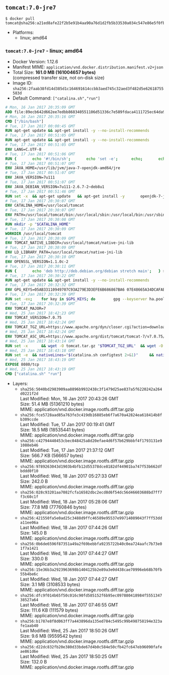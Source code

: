 ## `tomcat:7.0-jre7`

```console
$ docker pull tomcat@sha256:a21ed8afe22f2b5e91b4aa90a76d1d2fb5b33530a034c547e86e5f0fb82360ef
```

-	Platforms:
	-	linux; amd64

### `tomcat:7.0-jre7` - linux; amd64

-	Docker Version: 1.12.6
-	Manifest MIME: `application/vnd.docker.distribution.manifest.v2+json`
-	Total Size: **161.0 MB (161004657 bytes)**  
	(compressed transfer size, not on-disk size)
-	Image ID: `sha256:2faab38fd14d385d1c164691614ccbb3aed745c32aed3f482d5e62618755583d`
-	Default Command: `["catalina.sh","run"]`

```dockerfile
# Mon, 16 Jan 2017 20:35:09 GMT
ADD file:89ecb642d662ee7edbb868340551106d51336c7e589fdaca4111725ec64da957 in / 
# Mon, 16 Jan 2017 20:35:16 GMT
CMD ["/bin/bash"]
# Tue, 17 Jan 2017 00:00:45 GMT
RUN apt-get update && apt-get install -y --no-install-recommends 		ca-certificates 		curl 		wget 	&& rm -rf /var/lib/apt/lists/*
# Tue, 17 Jan 2017 00:51:05 GMT
RUN apt-get update && apt-get install -y --no-install-recommends 		bzip2 		unzip 		xz-utils 	&& rm -rf /var/lib/apt/lists/*
# Tue, 17 Jan 2017 00:51:05 GMT
ENV LANG=C.UTF-8
# Tue, 17 Jan 2017 00:51:06 GMT
RUN { 		echo '#!/bin/sh'; 		echo 'set -e'; 		echo; 		echo 'dirname "$(dirname "$(readlink -f "$(which javac || which java)")")"'; 	} > /usr/local/bin/docker-java-home 	&& chmod +x /usr/local/bin/docker-java-home
# Tue, 17 Jan 2017 00:51:07 GMT
ENV JAVA_HOME=/usr/lib/jvm/java-7-openjdk-amd64/jre
# Tue, 17 Jan 2017 00:51:07 GMT
ENV JAVA_VERSION=7u111
# Tue, 17 Jan 2017 00:51:07 GMT
ENV JAVA_DEBIAN_VERSION=7u111-2.6.7-2~deb8u1
# Tue, 17 Jan 2017 00:51:46 GMT
RUN set -x 	&& apt-get update 	&& apt-get install -y 		openjdk-7-jre-headless="$JAVA_DEBIAN_VERSION" 	&& rm -rf /var/lib/apt/lists/* 	&& [ "$JAVA_HOME" = "$(docker-java-home)" ]
# Tue, 17 Jan 2017 20:30:07 GMT
ENV CATALINA_HOME=/usr/local/tomcat
# Tue, 17 Jan 2017 20:30:07 GMT
ENV PATH=/usr/local/tomcat/bin:/usr/local/sbin:/usr/local/bin:/usr/sbin:/usr/bin:/sbin:/bin
# Tue, 17 Jan 2017 20:30:08 GMT
RUN mkdir -p "$CATALINA_HOME"
# Tue, 17 Jan 2017 20:30:09 GMT
WORKDIR /usr/local/tomcat
# Tue, 17 Jan 2017 20:30:09 GMT
ENV TOMCAT_NATIVE_LIBDIR=/usr/local/tomcat/native-jni-lib
# Tue, 17 Jan 2017 20:30:09 GMT
ENV LD_LIBRARY_PATH=/usr/local/tomcat/native-jni-lib
# Tue, 17 Jan 2017 20:30:10 GMT
ENV OPENSSL_VERSION=1.1.0c-2
# Tue, 17 Jan 2017 20:30:11 GMT
RUN { 		echo 'deb http://deb.debian.org/debian stretch main'; 	} > /etc/apt/sources.list.d/stretch.list 	&& { 		echo 'Package: *'; 		echo 'Pin: release n=stretch'; 		echo 'Pin-Priority: -10'; 		echo; 		echo 'Package: openssl libssl*'; 		echo "Pin: version $OPENSSL_VERSION"; 		echo 'Pin-Priority: 990'; 	} > /etc/apt/preferences.d/stretch-openssl
# Tue, 17 Jan 2017 20:30:22 GMT
RUN apt-get update && apt-get install -y --no-install-recommends 		libapr1 		openssl="$OPENSSL_VERSION" 	&& rm -rf /var/lib/apt/lists/*
# Tue, 17 Jan 2017 20:32:32 GMT
ENV GPG_KEYS=05AB33110949707C93A279E3D3EFE6B686867BA6 07E48665A34DCAFAE522E5E6266191C37C037D42 47309207D818FFD8DCD3F83F1931D684307A10A5 541FBE7D8F78B25E055DDEE13C370389288584E7 61B832AC2F1C5A90F0F9B00A1C506407564C17A3 713DA88BE50911535FE716F5208B0AB1D63011C7 79F7026C690BAA50B92CD8B66A3AD3F4F22C4FED 9BA44C2621385CB966EBA586F72C284D731FABEE A27677289986DB50844682F8ACB77FC2E86E29AC A9C5DF4D22E99998D9875A5110C01C5A2F6059E7 DCFD35E0BF8CA7344752DE8B6FB21E8933C60243 F3A04C595DB5B6A5F1ECA43E3B7BBB100D811BBE F7DA48BB64BCB84ECBA7EE6935CD23C10D498E23
# Tue, 17 Jan 2017 20:32:39 GMT
RUN set -ex; 	for key in $GPG_KEYS; do 		gpg --keyserver ha.pool.sks-keyservers.net --recv-keys "$key"; 	done
# Tue, 17 Jan 2017 20:32:39 GMT
ENV TOMCAT_MAJOR=7
# Wed, 25 Jan 2017 18:42:23 GMT
ENV TOMCAT_VERSION=7.0.75
# Wed, 25 Jan 2017 18:42:24 GMT
ENV TOMCAT_TGZ_URL=https://www.apache.org/dyn/closer.cgi?action=download&filename=tomcat/tomcat-7/v7.0.75/bin/apache-tomcat-7.0.75.tar.gz
# Wed, 25 Jan 2017 18:42:24 GMT
ENV TOMCAT_ASC_URL=https://www.apache.org/dist/tomcat/tomcat-7/v7.0.75/bin/apache-tomcat-7.0.75.tar.gz.asc
# Wed, 25 Jan 2017 18:43:14 GMT
RUN set -x 		&& wget -O tomcat.tar.gz "$TOMCAT_TGZ_URL" 	&& wget -O tomcat.tar.gz.asc "$TOMCAT_ASC_URL" 	&& gpg --batch --verify tomcat.tar.gz.asc tomcat.tar.gz 	&& tar -xvf tomcat.tar.gz --strip-components=1 	&& rm bin/*.bat 	&& rm tomcat.tar.gz* 		&& nativeBuildDir="$(mktemp -d)" 	&& tar -xvf bin/tomcat-native.tar.gz -C "$nativeBuildDir" --strip-components=1 	&& nativeBuildDeps=" 		gcc 		libapr1-dev 		libssl-dev 		make 		openjdk-${JAVA_VERSION%%[-~bu]*}-jdk=$JAVA_DEBIAN_VERSION 	" 	&& apt-get update && apt-get install -y --no-install-recommends $nativeBuildDeps && rm -rf /var/lib/apt/lists/* 	&& ( 		export CATALINA_HOME="$PWD" 		&& cd "$nativeBuildDir/native" 		&& ./configure 			--libdir="$TOMCAT_NATIVE_LIBDIR" 			--prefix="$CATALINA_HOME" 			--with-apr="$(which apr-1-config)" 			--with-java-home="$(docker-java-home)" 			--with-ssl=yes 		&& make -j$(nproc) 		&& make install 	) 	&& apt-get purge -y --auto-remove $nativeBuildDeps 	&& rm -rf "$nativeBuildDir" 	&& rm bin/tomcat-native.tar.gz
# Wed, 25 Jan 2017 18:43:18 GMT
RUN set -e 	&& nativeLines="$(catalina.sh configtest 2>&1)" 	&& nativeLines="$(echo "$nativeLines" | grep 'Apache Tomcat Native')" 	&& nativeLines="$(echo "$nativeLines" | sort -u)" 	&& if ! echo "$nativeLines" | grep 'INFO: Loaded APR based Apache Tomcat Native library' >&2; then 		echo >&2 "$nativeLines"; 		exit 1; 	fi
# Wed, 25 Jan 2017 18:43:19 GMT
EXPOSE 8080/tcp
# Wed, 25 Jan 2017 18:43:19 GMT
CMD ["catalina.sh" "run"]
```

-	Layers:
	-	`sha256:5040bd2983909aa8896b9932438c3f1479d25ae837a5f6220242a264d0221f2d`  
		Last Modified: Mon, 16 Jan 2017 20:43:26 GMT  
		Size: 51.4 MB (51361210 bytes)  
		MIME: application/vnd.docker.image.rootfs.diff.tar.gzip
	-	`sha256:fce5728aad85a763fe3c419db16885eb6f7a670a42824ea618414b8fb309ccde`  
		Last Modified: Tue, 17 Jan 2017 00:19:41 GMT  
		Size: 18.5 MB (18535441 bytes)  
		MIME: application/vnd.docker.image.rootfs.diff.tar.gzip
	-	`sha256:c42794440453cbec048425a8d20efae4d6f57b629bbbf4f1793131e91088eb46`  
		Last Modified: Tue, 17 Jan 2017 21:37:12 GMT  
		Size: 566.7 KB (566657 bytes)  
		MIME: application/vnd.docker.image.rootfs.diff.tar.gzip
	-	`sha256:9789263043d1903b4bfb12d55378dce8182df44901ba747f53b662dfbddd0f10`  
		Last Modified: Wed, 18 Jan 2017 05:27:33 GMT  
		Size: 242.0 B  
		MIME: application/vnd.docker.image.rootfs.diff.tar.gzip
	-	`sha256:028c93201aa7082fcfa16582dbc2ecd8d6f54dc56d46603688bd7ff7f3c60c1f`  
		Last Modified: Wed, 18 Jan 2017 05:28:06 GMT  
		Size: 77.8 MB (77760846 bytes)  
		MIME: application/vnd.docker.image.rootfs.diff.tar.gzip
	-	`sha256:421550fa5e0ad25c3488d9ffc46589e95537e99714089043f7ff53dda11ee06a`  
		Last Modified: Wed, 18 Jan 2017 07:44:26 GMT  
		Size: 145.0 B  
		MIME: application/vnd.docker.image.rootfs.diff.tar.gzip
	-	`sha256:0b6de6596f87351a49a2f69bebbfa9235722b40c0ea724aafc7b73e01f7a1421`  
		Last Modified: Wed, 18 Jan 2017 07:44:27 GMT  
		Size: 330.0 B  
		MIME: application/vnd.docker.image.rootfs.diff.tar.gzip
	-	`sha256:15e36b3a2923963698b1404125b2e89a3e0d438cae70996eb68b70fb55b4be6c`  
		Last Modified: Wed, 18 Jan 2017 07:44:27 GMT  
		Size: 3.1 MB (3108533 bytes)  
		MIME: application/vnd.docker.image.rootfs.diff.tar.gzip
	-	`sha256:dfc9f014b65f50c016c90fd585152f6b95ec097880418984f555134738527a64`  
		Last Modified: Wed, 18 Jan 2017 07:46:55 GMT  
		Size: 111.6 KB (111579 bytes)  
		MIME: application/vnd.docker.image.rootfs.diff.tar.gzip
	-	`sha256:b1787e8f8d063ff7a443896da135ed784c5495c99b498758194e323afe1aab40`  
		Last Modified: Wed, 25 Jan 2017 18:50:26 GMT  
		Size: 9.6 MB (9559542 bytes)  
		MIME: application/vnd.docker.image.rootfs.diff.tar.gzip
	-	`sha256:d22dc832fb20e380d33bde67d4b0c584e50cfb42fc647eb96090fafeae861d6e`  
		Last Modified: Wed, 25 Jan 2017 18:50:25 GMT  
		Size: 132.0 B  
		MIME: application/vnd.docker.image.rootfs.diff.tar.gzip
